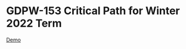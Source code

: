 # GDPW-153 Critical Path for Winter 2022 Term
[Demo](https://felice63.github.io/GDPW-153-adv-critPath-main/)
